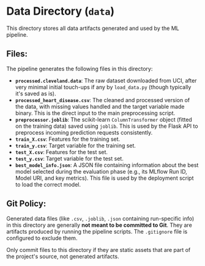 # Data Directory (`data`)

This directory stores all data artifacts generated and used by the ML pipeline.

## Files:

The pipeline generates the following files in this directory:

-   **`processed.cleveland.data`**: The raw dataset downloaded from UCI, after very minimal initial touch-ups if any by `load_data.py` (though typically it's saved as is).
-   **`processed_heart_disease.csv`**: The cleaned and processed version of the data, with missing values handled and the target variable made binary. This is the direct input to the main preprocessing script.
-   **`preprocessor.joblib`**: The scikit-learn `ColumnTransformer` object (fitted on the training data) saved using `joblib`. This is used by the Flask API to preprocess incoming prediction requests consistently.
-   **`train_X.csv`**: Features for the training set.
-   **`train_y.csv`**: Target variable for the training set.
-   **`test_X.csv`**: Features for the test set.
-   **`test_y.csv`**: Target variable for the test set.
-   **`best_model_info.json`**: A JSON file containing information about the best model selected during the evaluation phase (e.g., its MLflow Run ID, Model URI, and key metrics). This file is used by the deployment script to load the correct model.

## Git Policy:

Generated data files (like `.csv`, `.joblib`, `.json` containing run-specific info) in this directory are generally **not meant to be committed to Git**. They are artifacts produced by running the pipeline scripts. The `.gitignore` file is configured to exclude them.

Only commit files to this directory if they are static assets that are part of the project's source, not generated artifacts.
